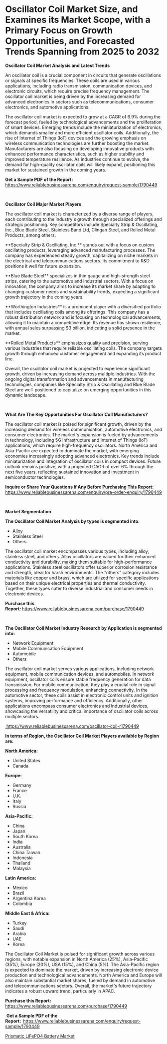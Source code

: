 <p><h1>Oscillator Coil Market Size, and Examines its Market Scope, with a Primary Focus on Growth Opportunities, and Forecasted Trends Spanning from 2025 to 2032</h1></p><p><strong>Oscillator Coil Market Analysis and Latest Trends</strong></p>
<p><p>An oscillator coil is a crucial component in circuits that generate oscillations or signals at specific frequencies. These coils are used in various applications, including radio transmission, communication devices, and electronic circuits, which require precise frequency management. The oscillator coil market is being driven by the increasing demand for advanced electronics in sectors such as telecommunications, consumer electronics, and automotive applications.</p><p>The oscillator coil market is expected to grow at a CAGR of 6.9% during the forecast period, fueled by technological advancements and the proliferation of smart devices. Emerging trends include the miniaturization of electronics, which demands smaller and more efficient oscillator coils. Additionally, the rise of Internet of Things (IoT) devices and the growing emphasis on wireless communication technologies are further boosting the market. Manufacturers are also focusing on developing innovative products with enhanced performance characteristics, such as higher stability and improved temperature resilience. As industries continue to evolve, the demand for high-quality oscillator coils will likely expand, positioning this market for sustained growth in the coming years.</p></p>
<p><strong>Get a Sample PDF of the Report:&nbsp;</strong> <a href="https://www.reliablebusinessarena.com/enquiry/request-sample/1790449?utm_campaign=2341&utm_medium=2&utm_source=Github&utm_content=ia&utm_term=13022025&utm_id=oscillator-coil">https://www.reliablebusinessarena.com/enquiry/request-sample/1790449</a></p>
<p>&nbsp;</p>
<p><strong>Oscillator Coil Major Market Players</strong></p>
<p><p>The oscillator coil market is characterized by a diverse range of players, each contributing to the industry's growth through specialized offerings and strategic positioning. Key competitors include Specialty Strip & Oscillating, Inc., Blue Blade Steel, Stainless Band Ltd, Clingan Steel, and Rolled Metal Products, among others.</p><p>**Specialty Strip & Oscillating, Inc.** stands out with a focus on custom oscillating products, leveraging advanced manufacturing processes. The company has experienced steady growth, capitalizing on niche markets in the electrical and telecommunications sectors. Its commitment to R&D positions it well for future expansion.</p><p>**Blue Blade Steel** specializes in thin gauge and high-strength steel strips, catering to the automotive and industrial sectors. With a focus on innovation, the company aims to increase its market share by adapting to changing customer needs and sustainability trends, expecting a significant growth trajectory in the coming years.</p><p>**Worthington Industries** is a prominent player with a diversified portfolio that includes oscillating coils among its offerings. This company has a robust distribution network and is focusing on technological advancements, allowing it to maintain a competitive edge. Its revenue has shown resilience, with annual sales surpassing $3 billion, indicating a solid presence in the market.</p><p>**Rolled Metal Products** emphasizes quality and precision, serving various industries that require reliable oscillating coils. The company targets growth through enhanced customer engagement and expanding its product line.</p><p>Overall, the oscillator coil market is projected to experience significant growth, driven by increasing demand across multiple industries. With the ongoing digital transformation and advancements in manufacturing technologies, companies like Specialty Strip & Oscillating and Blue Blade Steel are well-positioned to capitalize on emerging opportunities in this dynamic landscape.</p></p>
<p>&nbsp;</p>
<p><strong>What Are The Key Opportunities For Oscillator Coil Manufacturers?</strong></p>
<p><p>The oscillator coil market is poised for significant growth, driven by the increasing demand for wireless communication, automotive electronics, and consumer electronics. The market's expansion is fueled by advancements in technology, including 5G infrastructure and Internet of Things (IoT) applications, which require high-frequency oscillators. North America and Asia-Pacific are expected to dominate the market, with emerging economies increasingly adopting advanced electronics. Key trends include miniaturization and integration of oscillator coils in compact devices. Future outlook remains positive, with a projected CAGR of over 6% through the next five years, reflecting sustained innovation and investment in semiconductor technologies.</p></p>
<p><strong>Inquire or Share Your Questions If Any Before Purchasing This Report:</strong> <a href="https://www.reliablebusinessarena.com/enquiry/pre-order-enquiry/1790449?utm_campaign=2341&utm_medium=2&utm_source=Github&utm_content=ia&utm_term=13022025&utm_id=oscillator-coil">https://www.reliablebusinessarena.com/enquiry/pre-order-enquiry/1790449</a></p>
<p>&nbsp;</p>
<p><strong>Market Segmentation</strong></p>
<p><strong>The Oscillator Coil Market Analysis by types is segmented into:</strong></p>
<p><ul><li>Alloy</li><li>Stainless Steel</li><li>Others</li></ul></p>
<p><p>The oscillator coil market encompasses various types, including alloy, stainless steel, and others. Alloy oscillators are valued for their enhanced conductivity and durability, making them suitable for high-performance applications. Stainless steel oscillators offer superior corrosion resistance and strength, ideal for harsh environments. The "others" category includes materials like copper and brass, which are utilized for specific applications based on their unique electrical properties and thermal conductivity. Together, these types cater to diverse industrial and consumer needs in electronic devices.</p></p>
<p><strong>Purchase this Report:&nbsp;</strong><a href="https://www.reliablebusinessarena.com/purchase/1790449?utm_campaign=2341&utm_medium=2&utm_source=Github&utm_content=ia&utm_term=13022025&utm_id=oscillator-coil">https://www.reliablebusinessarena.com/purchase/1790449</a></p>
<p>&nbsp;</p>
<p><strong>The Oscillator Coil Market Industry Research by Application is segmented into:</strong></p>
<p><ul><li>Network Equipment</li><li>Mobile Communication Equipment</li><li>Automobile</li><li>Others</li></ul></p>
<p><p>The oscillator coil market serves various applications, including network equipment, mobile communication devices, and automobiles. In network equipment, oscillator coils ensure stable frequency generation for data transmission. For mobile communication, they play a crucial role in signal processing and frequency modulation, enhancing connectivity. In the automotive sector, these coils assist in electronic control units and ignition systems, improving performance and efficiency. Additionally, other applications encompass consumer electronics and industrial devices, showcasing the versatility and critical importance of oscillator coils across multiple sectors.</p></p>
<p><a href="https://www.reliablebusinessarena.com/oscillator-coil-r1790449?utm_campaign=2341&utm_medium=2&utm_source=Github&utm_content=ia&utm_term=13022025&utm_id=oscillator-coil">&nbsp;https://www.reliablebusinessarena.com/oscillator-coil-r1790449</a></p>
<p><strong>In terms of Region, the Oscillator Coil Market Players available by Region are:</strong></p>
<p>
    <p> <strong> North America: </strong>
        <ul>
            <li>United States</li>
            <li>Canada</li>
        </ul>
        </p> 
    <p> <strong> Europe: </strong>
        <ul>
            <li>Germany</li>
            <li>France</li>
            <li>U.K.</li>
            <li>Italy</li>
            <li>Russia</li>
        </ul>
        </p> 
    <p> <strong> Asia-Pacific: </strong>
        <ul>
            <li>China</li>
            <li>Japan</li>
            <li>South Korea</li>
            <li>India</li>
            <li>Australia</li>
            <li>China Taiwan</li>
            <li>Indonesia</li>
            <li>Thailand</li>
            <li>Malaysia</li>
        </ul>
        </p> 
    <p> <strong> Latin America: </strong>
        <ul>
            <li>Mexico</li>
            <li>Brazil</li>
            <li>Argentina Korea</li>
            <li>Colombia</li>
        </ul>
        </p> 
    <p> <strong> Middle East & Africa: </strong>
        <ul>
            <li>Turkey</li>
            <li>Saudi</li>
            <li>Arabia</li>
            <li>UAE</li>
            <li>Korea</li>
        </ul>
    </p>
    </p>
<p><p>The Oscillator Coil Market is poised for significant growth across various regions, with notable expansion in North America (25%), Asia-Pacific (35%), Europe (20%), USA (15%), and China (5%). The Asia-Pacific region is expected to dominate the market, driven by increasing electronic device production and technological advancements. North America and Europe will also maintain substantial market shares, fueled by demand in automotive and telecommunications sectors. Overall, the market's future trajectory indicates a robust upward trend, particularly in APAC.</p></p>
<p><strong>Purchase this Report: </strong><a href="https://www.reliablebusinessarena.com/purchase/1790449?utm_campaign=2341&utm_medium=2&utm_source=Github&utm_content=ia&utm_term=13022025&utm_id=oscillator-coil">https://www.reliablebusinessarena.com/purchase/1790449</a></p>
<p>&nbsp;<strong>Get a Sample PDF of the Report:&nbsp;&nbsp;</strong><a href="https://www.reliablebusinessarena.com/enquiry/request-sample/1790449?utm_campaign=2341&utm_medium=2&utm_source=Github&utm_content=ia&utm_term=13022025&utm_id=oscillator-coil">https://www.reliablebusinessarena.com/enquiry/request-sample/1790449</a></p>
<p><strong></strong></p>
<p><p><a href="https://github.com/jaquelynhasenaue8/Market-Research-Report-List-1/blob/main/prismatic-lifepo4-battery-market.md?utm_campaign=2341&utm_medium=2&utm_source=Github&utm_content=ia&utm_term=13022025&utm_id=oscillator-coil">Prismatic LiFePO4 Battery Market</a></p></p>